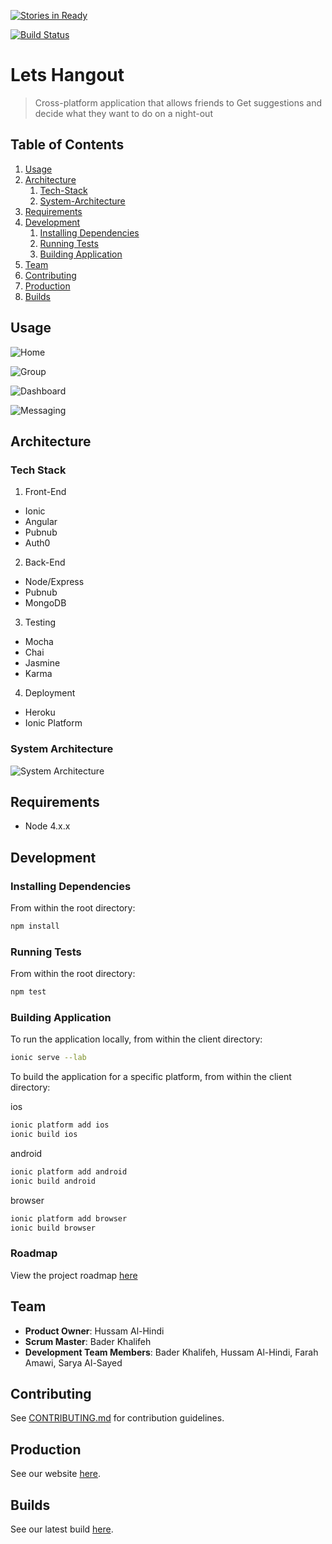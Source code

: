 [![Stories in Ready](https://badge.waffle.io/tech-crunch/lets-hangout.png?label=ready&title=Ready)](https://waffle.io/tech-crunch/lets-hangout)

[![Build Status](https://travis-ci.org/tech-crunch/lets-hangout.svg?branch=master)](https://travis-ci.org/tech-crunch/lets-hangout)

# Lets Hangout

> Cross-platform application that allows friends to Get suggestions and decide what they want to do on a night-out

## Table of Contents

1. [Usage](#Usage)
1. [Architecture](#Architecture)
    1. [Tech-Stack](#tech-stack)
    1. [System-Architecture](#system-architecture)
1. [Requirements](#requirements)
1. [Development](#development)
    1. [Installing Dependencies](#installing-dependencies)
    1. [Running Tests](#running-tests)
    1. [Building Application](#building-application)
1. [Team](#team)
1. [Contributing](#contributing)
1. [Production](#production)
1. [Builds](#builds)

## Usage

![Home](https://raw.githubusercontent.com/tech-crunch/lets-hangout/master/screenshots/screenshot1.jpg "Home Screen")

![Group](https://raw.githubusercontent.com/tech-crunch/lets-hangout/master/screenshots/screenshot2.jpg "Group Screen")

![Dashboard](https://raw.githubusercontent.com/tech-crunch/lets-hangout/master/screenshots/screenshot3.jpg "Dashboard Screen")

![Messaging](https://raw.githubusercontent.com/tech-crunch/lets-hangout/master/screenshots/screenshot4.jpg "Messaging Screen")

## Architecture

### Tech Stack

1) Front-End
- Ionic  
- Angular
- Pubnub
- Auth0

2) Back-End
- Node/Express
- Pubnub
- MongoDB

3) Testing
- Mocha
- Chai
- Jasmine
- Karma

4) Deployment
- Heroku
- Ionic Platform

### System Architecture
![System Architecture](https://raw.githubusercontent.com/tech-crunch/lets-hangout/master/screenshots/systemArchitecture.jpg "System Architecture")

## Requirements

- Node 4.x.x

## Development

### Installing Dependencies

From within the root directory:

```sh
npm install
```

### Running Tests

From within the root directory:

```sh
npm test
```

### Building Application

To run the application locally, from within the client directory:

```sh
ionic serve --lab
```

To build the application for a specific platform, from within the client directory:

ios
```sh
ionic platform add ios
ionic build ios
```

android
```sh
ionic platform add android
ionic build android
```

browser
```sh
ionic platform add browser
ionic build browser
```

### Roadmap

View the project roadmap [here](https://waffle.io/tech-crunch/lets-hangout)

## Team

  - __Product Owner__: Hussam Al-Hindi
  - __Scrum Master__: Bader Khalifeh
  - __Development Team Members__: Bader Khalifeh, Hussam Al-Hindi, Farah Amawi, Sarya Al-Sayed

## Contributing

See [CONTRIBUTING.md](CONTRIBUTING.md) for contribution guidelines.

## Production

See our website [here](https://letsshangout.herokuapp.com/#/).

## Builds

See our latest build [here](https://travis-ci.org/tech-crunch/lets-hangout).

